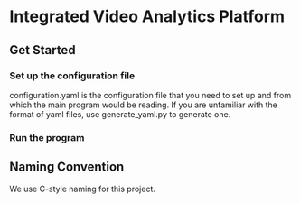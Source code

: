 # Integrated Video Analytics Platform

## Get Started

### Set up the configuration file
configuration.yaml is the configuration file that you need to set up and from
which the main program would be reading. If you are unfamiliar with the format
of yaml files, use generate_yaml.py to generate one.

### Run the program

## Naming Convention
We use C-style naming for this project.